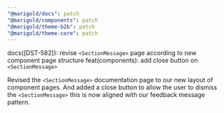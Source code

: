 ```yaml
---
"@marigold/docs": patch
"@marigold/components": patch
"@marigold/theme-b2b": patch
"@marigold/theme-core": patch
---
```


docs([DST-582]): revise `<SectionMessage>` page according to new component page structure
feat(components): add close button on `<SectionMessage>`

Revised the `<SectionMessage>` documentation page to our new layout of component pages. And added a close button to allow the user to dismiss the `<SectionMessage>` this is now aligned with our feedback message pattern.
